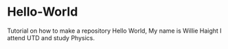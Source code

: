 # Hello-World
Tutorial on how to make a repository
Hello World, 
My name is Willie Haight I attend UTD and study Physics. 
